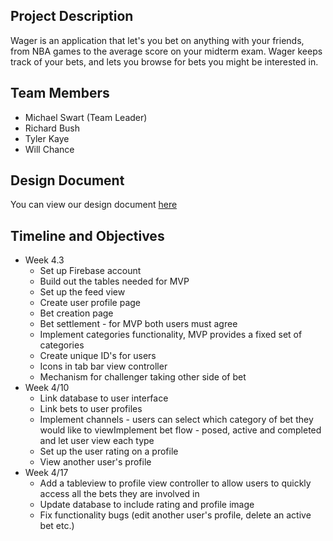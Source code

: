 ## Project Description
Wager is an application that let's you bet on anything with your friends, from NBA games to the average score on your midterm exam. Wager keeps track of your bets, and lets you browse for bets you might be interested in. 

## Team Members
 - Michael Swart (Team Leader)
 - Richard Bush
 - Tyler Kaye
 - Will Chance

## Design Document
You can view our design document [here](https://github.com/willbchance/333Website/designdoc.pdf)

## Timeline and Objectives 
- Week 4.3
	- Set up Firebase account 
	- Build out the tables needed for MVP 
	- Set up the feed view
	- Create user profile page
	- Bet creation page 
	- Bet settlement - for MVP both users must agree
	- Implement categories functionality, MVP provides a fixed set of categories
	- Create unique ID's for users
	- Icons in tab bar view controller
	- Mechanism for challenger taking other side of bet
- Week 4/10
	- Link database to user interface 
	- Link bets to user profiles
	- Implement channels - users can select which category of bet they would like to viewImplement bet flow - posed, active and completed and let user view each type
	 - Set up the user rating on a profile
	 - View another user's profile
 - Week 4/17
 	- Add a tableview to profile view controller to allow users to quickly access all the bets they are involved in
	- Update database to include rating and profile image
	- Fix functionality bugs (edit another user's profile, delete an active bet etc.) 

